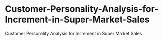 # Customer-Personality-Analysis-for-Increment-in-Super-Market-Sales
Customer Personality Analysis for Increment in  Super Market Sales
